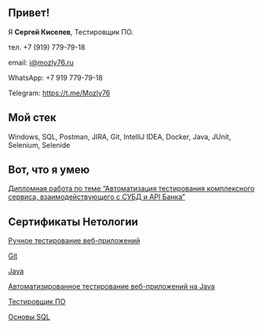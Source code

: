 ## Привет!

Я **Сергей Киселев**, Тестировщик ПО.

тел. +7 (919) 779-79-18

email: i@mozly76.ru

WhatsApp: +7 919 779-79-18

Telegram: https://t.me/Mozly76

## Мой стек

Windows, SQL, Postman, JIRA, Git, IntelliJ IDEA, Docker, Java, JUnit, Selenium, Selenide 

## Вот, что я умею

[Дипломная работа по теме “Автоматизация тестирования комплексного сервиса, взаимодействующего с СУБД и API Банка”](https://github.com/Mozly76/QA-Diploma)

## Сертификаты Нетологии

[Ручное тестирование веб-приложений](https://github.com/Mozly76/Mozly76/blob/main/certificate%20(1).pdf) 

[Git](https://github.com/Mozly76/Mozly76/blob/main/certificate%20(2).pdf) 

[Java](https://github.com/Mozly76/Mozly76/blob/main/certificate%20(4).pdf) 

[Автоматизированное тестирование веб-приложений на Java](https://github.com/Mozly76/Mozly76/blob/main/certificate%20(5).pdf)

[Тестировщик ПО](https://github.com/Mozly76/Mozly76/blob/main/certificate%20(6).pdf)

[Основы SQL](https://github.com/Mozly76/Mozly76/blob/main/certificate%20(7).pdf)
